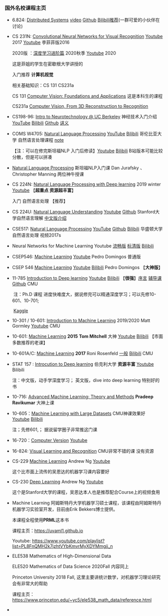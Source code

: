 ### 国外名校课程主页



- 6.824: [Distributed Systems](https://pdos.csail.mit.edu/6.824/schedule.html)     [video](https://www.youtube.com/channel/UC_7WrbZTCODu1o_kfUMq88g/videos?view=0&sort=da&flow=grid)  [Github](https://github.com/chaozh/MIT-6.824)   [Bilibili推荐](https://www.bilibili.com/video/BV1R7411t71W?)(一群可爱的小伙伴在讨论) 

- CS 231N: [Convolutional Neural Networks for Visual Recognition](http://cs231n.stanford.edu/)  [Youtube](https://www.youtube.com/playlist?list=PLC1qU-LWwrF64f4QKQT-Vg5Wr4qEE1Zxk) 2017     [Youtube](https://www.youtube.com/watch?v=NfnWJUyUJYU&list=PLkt2uSq6rBVctENoVBg1TpCC7OQi31AlC) 李菲菲版2016 

   2020版 ：[深度学习进阶篇](https://web.eecs.umich.edu/~justincj/teaching/eecs498/FA2020/) 2020秋季    [Youtube](https://www.youtube.com/playlist?list=PL5-TkQAfAZFbzxjBHtzdVCWE0Zbhomg7r)  2020

    这是菲姐的学生在密歇根大学讲授的

   入门推荐 **计算机视觉**

   相关基础知识：CS 131    CS231a

   CS 131 [Computer Vision: Foundations and Applications](http://vision.stanford.edu/teaching/cs131_fall1920/index.html)  这是本科生的课程

   CS231a [Computer Vision, From 3D Reconstruction to Recognition](http://web.stanford.edu/class/cs231a/)   

- CS198-96: [Intro to Neurotechnology @ UC Berkeley](https://www2.eecs.berkeley.edu/Courses/CS198_4097/)  神经技术入门介绍[YouTube](https://www.youtube.com/playlist?list=PL1ukmPI3TksNOL-NHTEyzZZgxb3jpkOuE)  [Bilibili](https://www.bilibili.com/video/BV1E54y1d7RB/)  [Github](https://github.com/neurotech-berkeley/neurotech-course)   [讲义](https://docs.google.com/document/d/1RNY-i1McHvnUqbty7TlWxkoekqouRAe-HznR-ZPzUc0/edit) 

- COMS W4705: [Natural Language Processing](http://www.cs.columbia.edu/~mcollins/cs4705-spring2019/)    [YouTube](https://www.youtube.com/watch?v=Mth8jpaVFEo&list=PLA212ij5XG8OTDRl8IWFiJgHR9Ve2k9pv)  [Bilibili](https://www.bilibili.com/video/BV1wW411d7TX?from=search&seid=8184191016815587739)  哥伦比亚大学 自然语言处理课程  [note](https://haelchan.me/2018/03/31/NLP-note/) 

  【注：可以在修完斯坦福NLP 入门后修读】[Youtube](https://www.youtube.com/watch?v=3Dt_yh1mf_U&list=PLQiyVNMpDLKnZYBTUOlSI9mi9wAErFtFm)  [Bilibili](https://www.bilibili.com/video/BV1qE411K7Ya)  B站版本可能比较分散，但是可以拼凑

- [Natural Language Processing](https://www.youtube.com/watch?v=3Dt_yh1mf_U&list=PLQiyVNMpDLKnZYBTUOlSI9mi9wAErFtFm)   斯坦福NLP入门课  Dan Jurafsky 、 Christopher Manning  两位神牛授课

- CS 224N:  [Natural Language Processing with Deep learning](http://web.stanford.edu/class/cs224n/index.html) 2019 winter   [Youtube](https://www.youtube.com/watch?v=8rXD5-xhemo&list=PLoROMvodv4rOhcuXMZkNm7j3fVwBBY42z) 【**超重点 资源超丰富**】

   入门  自然语言处理  【推荐】

- CS 224U:  [Natural Language Understanding](https://web.stanford.edu/class/cs224u/)  [Youtube](https://www.youtube.com/watch?v=tZ_Jrc_nRJY&list=PLoROMvodv4rObpMCir6rNNUlFAn56Js20)  [Github](https://github.com/cgpotts/cs224u/)   Stanford大学自然语言理解   [中文版介绍](https://www.jiqizhixin.com/articles/2019-06-20-7)

- CSE517: [Natural Language Processing](https://courses.cs.washington.edu/courses/cse517/)   [YouTube](https://www.youtube.com/watch?v=p1EQbdMfbPQ&list=PLvFmynm6qnjC-XymS43jL3uEKqFxPINh3) [Github](https://github.com/Njanderson/NLP)  [Bilibili](https://www.bilibili.com/video/BV1JW411j7Bx?from=search&seid=12402103209853975862)  华盛顿大学自然语言处理 视频2017s

- Neural Networks for Machine Learning   Youtube [流畅版](https://www.youtube.com/watch?v=2fRnHVVLf1Y&list=PLiPvV5TNogxKKwvKb1RKwkq2hm7ZvpHz0)  [标清版](https://www.youtube.com/watch?v=OVwEeSsSCHE&list=PLLssT5z_DsK_gyrQ_biidwvPYCRNGI3iv)  [Bilibili](https://www.bilibili.com/video/BV13k4y1o7NA?p=67)  

- CSEP546: [Machine Learning](https://courses.cs.washington.edu/courses/csep546/)  [Youtube](https://www.youtube.com/watch?v=R89NEDPmFvU&list=PLrQmbzbRJ5mwdQ5jzI7NxJ9NjZ5LJNWu2)   Pedro Domingos 普通版

- CSEP 546 [Machine Learning](https://courses.cs.washington.edu/courses/csep546/17au/)  [Youtube](https://www.youtube.com/user/UWCSE/playlists?shelf_id=16&sort=dd&view=50)  [Bilibili](https://www.bilibili.com/video/BV1R541147oQ)  Pedro Domingos 【**大神版**】

- 11-785 [Introduction to Deep learning](http://deeplearning.cs.cmu.edu/)   [Youtube](https://www.youtube.com/watch?v=0Oqpax2Q2hc&list=PLp-0K3kfddPzCnS4CqKphh-zT3aDwybDe) [Bilibili](https://www.bilibili.com/video/BV137411s7Mt/?spm_id_from=333.788.videocard.1)  【**很强**】[序言](https://www.youtube.com/watch?v=b7h_XblF7SE&list=PLp-0K3kfddPx8oNXP7edGrMVoUOk6ri9L)  [辅导课](https://www.youtube.com/watch?v=KrCp_yPVOxs&list=PLp-0K3kfddPwEwFEWePq10blIIneuP8ox)  [Github](https://github.com/Eurus-Holmes/CMU11-785)  CMU

  ​            注：Ph.D 课程  进度快难度大，据说修完可以精通深度学习；可以先修10-601、10-701;

  ​                    [Kaggle](https://www.kaggle.com/c/11-785-s20-hw2p2-classification/data)   

- 10-301 / 10-601: [Introduction to Machine Learning](http://www.cs.cmu.edu/~mgormley/courses/10601/schedule.html)  2019/2020   Matt Gormley  [Youtube](https://www.youtube.com/watch?v=dWBFGglu7qQ&list=PLpqQKYIU-snAPM89YPPwyQ9xdaiAdoouk)  CMU

- 10-601: [Machine Learning](http://www.cs.cmu.edu/~ninamf/courses/601sp15/lectures.shtml)  **2015**  **Tom Mitchell** 大神  [Youtube](https://www.youtube.com/watch?v=m4NlfvrRCdg&list=PLAJ0alZrN8rD63LD0FkzKFiFgkOmEtltQ)  [Bilibili](https://www.bilibili.com/video/BV1F7411478b?from=search&seid=7276132391283275592)  【市面多数推荐的老课】

- 10-601A/C: [Machine Learning](https://www.cs.cmu.edu/~roni/10601/)   **2017**  Roni Rosenfeld  <u>一般</u>  [Bilibili](https://www.bilibili.com/video/BV1Zb411L7dZ?from=search&seid=11270109675212267214)  CMU

- STAT 157 :  [Introcution to Deep learning](https://courses.d2l.ai/berkeley-stat-157/index.html) 伯克利大学  **资源丰富**  [Youtube](https://www.youtube.com/playlist?list=PLZSO_6-bSqHQHBCoGaObUljoXAyyqhpFW)   Bilibili

   注：中文版，动手学深度学习； 英文版，dive into deep learning 特别好的书

- 10-716:  [Advanced Machine Learning: Theory and Methods](http://www.cs.cmu.edu/~pradeepr/716/) **Pradeep Ravikumar** 大神上课

- 10-605：[Machine Learning with Large Datasets](http://curtis.ml.cmu.edu/w/courses/index.php/Machine_Learning_with_Large_Datasets_10-605_in_Fall_2017)  CMU神课效果好  [Youtube](https://www.youtube.com/playlist?list=PLnfBqXRW5MRhPtfkadfwQ0VcuSi2IwEcW)  [Bilibili](https://www.bilibili.com/video/BV1N7411t7Y8?from=search&seid=2682728400287774167)

  注；先修601,；   据说留学圈子非常推这门课

- 16-720：[Computer Version](http://ci2cv.net/16720b/)  [Youtube](https://www.youtube.com/watch?v=Z_YNkw65gp8&list=PLcXJymqaE9POnU3bVmCVMmtSXzCpcj28T)  

- 16-824:  [Visual Learning and Recognition](https://sites.google.com/andrew.cmu.edu/16-824spring2020/)  CMU非常不错的课  没有资源 

- CS-229  [Machine Learning](http://cs229.stanford.edu/)  Andrew Ng  [Youtube](https://www.youtube.com/playlist?list=PLoROMvodv4rMiGQp3WXShtMGgzqpfVfbU)  

  这个比市面上流传的吴恩达的机器学习课内容要好

- CS-230  [Deep Learning](https://cs230.stanford.edu/) Andrew Ng [Youtube](https://www.youtube.com/watch?v=PySo_6S4ZAg&list=PLoROMvodv4rOABXSygHTsbvUz4G_YQhOb)  

  这个是Stanford大学的课程，吴恩达本人也是推荐配合Course上的视频食用

- Machine Learning 阿姆斯特丹大学机器学习硕士课程，该课程由阿姆斯特丹机器学习实验室开发，目前由Erik Bekkers博士提供。 

   本课程全程使用**PRML**这本书

   课程主页：https://uvaml1.github.io

   Youtube: https://www.youtube.com/playlist?list=PL8FnQMH2k7jzhtVYbKmvrMyXDYMmgjj_n

- ELE538   Mathematics of High-Dimensional Data

  ELE520   Mathematics of Data Science 2020Fall 内容同上

  Princeton University 2018 Fall, 这里主要讲统计数学，对机器学习理论研究会有非常大的帮助

  课程主页：https://www.princeton.edu/~yc5/ele538_math_data/reference.html

  

- 

  

  ​                    

  

  

  



​      